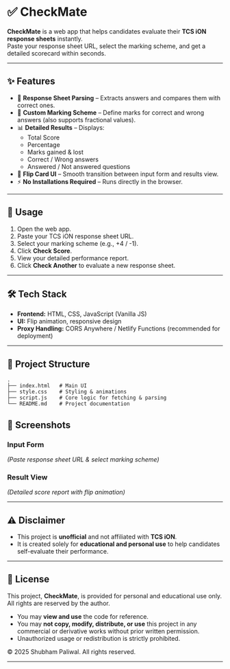 # ✅ CheckMate

**CheckMate** is a web app that helps candidates evaluate their **TCS iON response sheets** instantly.  
Paste your response sheet URL, select the marking scheme, and get a detailed scorecard within seconds.

---

## ✨ Features

- 📄 **Response Sheet Parsing** – Extracts answers and compares them with correct ones.  
- 🎯 **Custom Marking Scheme** – Define marks for correct and wrong answers (also supports fractional values).  
- 📊 **Detailed Results** – Displays:
  - Total Score
  - Percentage
  - Marks gained & lost
  - Correct / Wrong answers
  - Answered / Not answered questions
- 🔄 **Flip Card UI** – Smooth transition between input form and results view.  
- ⚡ **No Installations Required** – Runs directly in the browser.

---

## 🚀 Usage

1. Open the web app.
2. Paste your TCS iON response sheet URL.
3. Select your marking scheme (e.g., +4 / -1).
4. Click **Check Score**.
5. View your detailed performance report.
6. Click **Check Another** to evaluate a new response sheet.

---

## 🛠️ Tech Stack

- **Frontend:** HTML, CSS, JavaScript (Vanilla JS)
- **UI:** Flip animation, responsive design
- **Proxy Handling:** CORS Anywhere / Netlify Functions (recommended for deployment)

---

## 📂 Project Structure

~~~
.
├── index.html   # Main UI
├── style.css    # Styling & animations
├── script.js    # Core logic for fetching & parsing
└── README.md    # Project documentation
~~~

## 📸 Screenshots

### Input Form
*(Paste response sheet URL & select marking scheme)*

### Result View
*(Detailed score report with flip animation)*

---

## ⚠️ Disclaimer

- This project is **unofficial** and not affiliated with **TCS iON**.  
- It is created solely for **educational and personal use** to help candidates self-evaluate their performance.  

---

## 📜 License

This project, **CheckMate**, is provided for personal and educational use only.  
All rights are reserved by the author.  

- You may **view and use** the code for reference.  
- You may **not copy, modify, distribute, or use** this project in any commercial or derivative works without prior written permission.  
- Unauthorized usage or redistribution is strictly prohibited.  

© 2025 Shubham Paliwal. All rights reserved.

---
